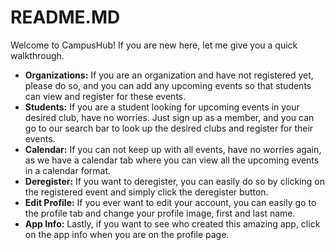 # README.MD

Welcome to CampusHub! If you are new here, let me give you a quick walkthrough.

- **Organizations:** If you are an organization and have not registered yet, please do so, and you can add any upcoming events so that students can view and register for these events.
- **Students:** If you are a student looking for upcoming events in your desired club, have no worries. Just sign up as a member, and you can go to our search bar to look up the desired clubs and register for their events.
- **Calendar:** If you can not keep up with all events, have no worries again, as we have a calendar tab where you can view all the upcoming events in a calendar format.
- **Deregister:** If you want to deregister, you can easily do so by clicking on the registered event and simply click the deregister button.
- **Edit Profile:** If you ever want to edit your account, you can easily go to the profile tab and change your profile image, first and last name.
- **App Info:** Lastly, if you want to see who created this amazing app, click on the app info when you are on the profile page.
